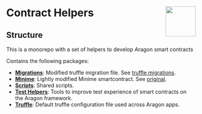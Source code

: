 # Contract Helpers <img align="right" src="https://raw.githubusercontent.com/aragon/design/master/readme-logo.png" height="80px" />

## Structure

This is a monorepo with a set of helpers to develop Aragon smart contracts

Contains the following packages:

- **[Migrations](packages/migrations)**: Modified truffle migration file. See [truffle migrations](https://truffleframework.com/docs/truffle/getting-started/running-migrations).
- **[Minime](packages/minime)**: Lightly modified Minime smartcontract. See [original](https://github.com/Giveth/minime).
- **[Scripts](packages/scripts)**: Shared scripts.
- **[Test Helpers](packages/test-helpers)**: Tools to improve test experience of smart contracts on the Aragon framework.
- **[Truffle](packages/truffle)**: Default truffle configuration file used across Aragon apps.